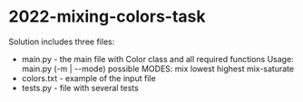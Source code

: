 # 2022-mixing-colors-task

Solution includes three files:
- main.py - the main file with Color class and all required functions
  Usage: 
  main.py (-m | --mode) <MODE>
    possible MODES: mix lowest highest mix-saturate
- colors.txt - example of the input file
- tests.py - file with several tests
